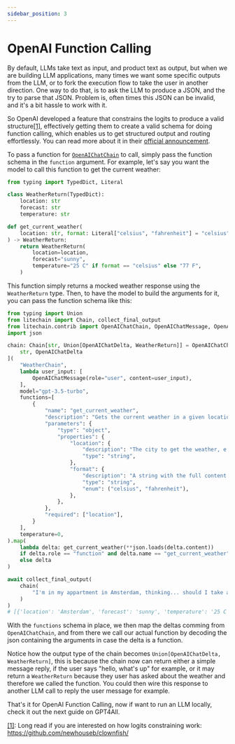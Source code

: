 ```yaml
---
sidebar_position: 3
---
```


# OpenAI Function Calling

By default, LLMs take text as input, and product text as output, but when we are building LLM applications, many times we want some specific outputs from the LLM, or to fork the execution flow to take the user in another direction. One way to do that, is to ask the LLM to produce a JSON, and the try to parse that JSON. Problem is, often times this JSON can be invalid, and it's a bit hassle to work with it.

So OpenAI developed a feature that constrains the logits to produce a valid structure[[1]](https://github.com/newhouseb/clownfish/), effectively getting them to create a valid schema for doing function calling, which enables us to get structured output and routing effortlessly. You can read more about it in their [official announcement](https://openai.com/blog/function-calling-and-other-api-updates).

To pass a function for [`OpenAIChatChain`](pathname:///reference/litechain/contrib/index.html#litechain.contrib.OpenAIChatChain) to call, simply pass the function schema in the `function` argument. For example, let's say you want the model to call this function to get the current weather:

```python
from typing import TypedDict, Literal

class WeatherReturn(TypedDict):
    location: str
    forecast: str
    temperature: str

def get_current_weather(
    location: str, format: Literal["celsius", "fahrenheit"] = "celsius"
) -> WeatherReturn:
    return WeatherReturn(
        location=location,
        forecast="sunny",
        temperature="25 C" if format == "celsius" else "77 F",
    )
```

This function simply returns a mocked weather response using the `WeatherReturn` type. Then, to have the model to build the arguments for it, you can pass the function schema like this:

```python
from typing import Union
from litechain import Chain, collect_final_output
from litechain.contrib import OpenAIChatChain, OpenAIChatMessage, OpenAIChatDelta
import json

chain: Chain[str, Union[OpenAIChatDelta, WeatherReturn]] = OpenAIChatChain[
    str, OpenAIChatDelta
](
    "WeatherChain",
    lambda user_input: [
        OpenAIChatMessage(role="user", content=user_input),
    ],
    model="gpt-3.5-turbo",
    functions=[
        {
            "name": "get_current_weather",
            "description": "Gets the current weather in a given location, use this function for any questions related to the weather",
            "parameters": {
                "type": "object",
                "properties": {
                    "location": {
                        "description": "The city to get the weather, e.g. San Francisco. Guess the location from user messages",
                        "type": "string",
                    },
                    "format": {
                        "description": "A string with the full content of what the given role said",
                        "type": "string",
                        "enum": ("celsius", "fahrenheit"),
                    },
                },
            },
            "required": ["location"],
        }
    ],
    temperature=0,
).map(
    lambda delta: get_current_weather(**json.loads(delta.content))
    if delta.role == "function" and delta.name == "get_current_weather"
    else delta
)

await collect_final_output(
    chain(
        "I'm in my appartment in Amsterdam, thinking... should I take an umbrella for my pet chicken?"
    )
)
# [{'location': 'Amsterdam', 'forecast': 'sunny', 'temperature': '25 C'}]
```

With the `functions` schema in place, we then map the deltas comming from `OpenAIChatChain`, and from there we call our actual function by decoding the json containing the arguments in case the delta is a function.

Notice how the output type of the chain becomes `Union[OpenAIChatDelta, WeatherReturn]`, this is because the chain now can return either a simple message reply, if the user says "hello, what's up" for example, or it may return a `WeatherReturn` because they user has asked about the weather and therefore we called the function. You could then wire this response to another LLM call to reply the user message for example.

That's it for OpenAI Function Calling, now if want to run an LLM locally, check it out the next guide on GPT4All.

[[1]](https://github.com/newhouseb/clownfish/): Long read if you are interested on how logits constraining work: https://github.com/newhouseb/clownfish/
